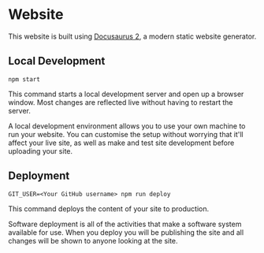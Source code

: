 # Website
This website is built using [Docusaurus 2](https://v2.docusaurus.io/), a modern static website generator.

## Local Development

```npm start```

This command starts a local development server and open up a browser window. Most changes are reflected live without having to restart the server.

A local development environment allows you to use your own machine to run your website. You can customise the setup without worrying that it'll affect your live site, as well as make and test site development before uploading your site.

## Deployment

```GIT_USER=<Your GitHub username> npm run deploy```

This command deploys the content of your site to production.

Software deployment is all of the activities that make a software system available for use. When you deploy you will be publishing the site and all changes will be shown to anyone looking at the site. 
